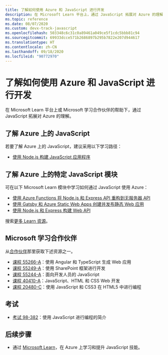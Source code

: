 ```yaml
---
title: 了解如何使用 Azure 和 JavaScript 进行开发
description: 在 Microsoft Learn 平台上，通过 JavaScript 拓展对 Azure 的理解
ms.topic: reference
ms.date: 08/07/2020
ms.custom: devx-track-javascript
ms.openlocfilehash: 503348c6c31c0a89461a049ce5f1cdc5bbb81c94
ms.sourcegitcommit: 69933dcce571b2686897b295b7822e207d944617
ms.translationtype: HT
ms.contentlocale: zh-CN
ms.lasthandoff: 09/18/2020
ms.locfileid: "90772970"
---
```

# <a name="learn-to-develop-with-azure-and-javascript"></a>了解如何使用 Azure 和 JavaScript 进行开发 

在 Microsoft Learn 平台上或 Microsoft 学习合作伙伴的帮助下，通过 JavaScript 拓展对 Azure 的理解。

## <a name="learn-javascript-on-azure"></a>了解 Azure 上的 JavaScript

若要了解 Azure 上的 JavaScript，建议采用以下学习路径：

* [使用 Node.js 构建 JavaScript 应用程序](/learn/paths/build-javascript-applications-nodejs/)

## <a name="learn-specific-javascript-modules-on-azure"></a>了解 Azure 上的特定 JavaScript 模块

可在以下 Microsoft Learn 模块中学习如何通过 JavaScript 使用 Azure：

* [使用 Azure Functions 将 Node.js 和 Express API 重构到无服务器 API](/learn/modules/shift-nodejs-express-apis-serverless/)
* [使用 Gatsby 和 Azure Static Web Apps 创建并发布静态 Web 应用](/learn/modules/create-deploy-static-webapp-gatsby-app-service/)
* [使用 Node.js 和 Express 构建 Web API](/learn/modules/build-web-api-nodejs-express/) 

搜索[更多 Learn 资源](/search/?category=Learn&terms=JavaScript)。


## <a name="microsoft-learning-partner"></a>Microsoft 学习合作伙伴

从[合作伙伴](/learn/certifications/partners)那里获取下述资源之一。

* [课程 55266-A](/learn/certifications/courses/55266)：使用 Angular 和 TypeScript 生成 Web 应用
* [课程 55249-A](/learn/certifications/courses/55249)：使用 SharePoint 框架进行开发
* [课程 55244-A](/learn/certifications/courses/55244)：面向开发人员的 JavaScript
* [课程 40410-A](/learn/certifications/courses/40410)：JavaScript、HTML 和 CSS Web 开发
* [课程 20480-C](/learn/certifications/courses/20480)：使用 JavaScript 和 CSS3 在 HTML5 中进行编程

## <a name="exams"></a>考试

* [考试 98-382](/learn/certifications/exams/98-382)：使用 JavaScript 进行编程的简介

## <a name="next-steps"></a>后续步骤

* 通过 [Microsoft Learn](/learn/)，在 Azure 上学习和提升 JavaScript 技能。